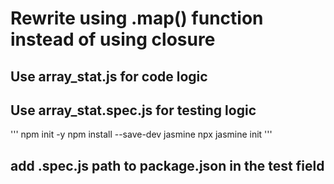 # Rewrite using .map() function instead of using closure

## Use array_stat.js for code logic
## Use array_stat.spec.js for testing logic

'''
npm init -y
npm install --save-dev jasmine
npx jasmine init
'''

## add .spec.js path to package.json in the test field